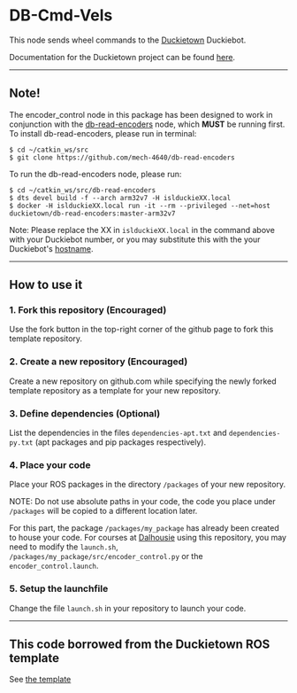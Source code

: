 # DB-Cmd-Vels
This node sends wheel commands to the [Duckietown](https://www.duckietown.org/) Duckiebot.

Documentation for the Duckietown project can be found [here](https://docs.duckietown.org/daffy/).

---
## Note!
The encoder_control node in this package has been designed to work in conjunction with the [db-read-encoders](https://github.com/mech-4640/db-read-encoders) node, which **MUST** be running first.
To install db-read-encoders, please run in terminal:

	$ cd ~/catkin_ws/src
	$ git clone https://github.com/mech-4640/db-read-encoders

To run the db-read-encoders node, please run:

	$ cd ~/catkin_ws/src/db-read-encoders
	$ dts devel build -f --arch arm32v7 -H islduckieXX.local
	$ docker -H islduckieXX.local run -it --rm --privileged --net=host duckietown/db-read-encoders:master-arm32v7


Note: Please replace the XX in `islduckieXX.local` in the command above with your Duckiebot number, or you may substitute this with the your Duckiebot's [hostname](https://docs.duckietown.org/DT19/opmanual_duckiebot/out/setup_duckiebot.html).

---
	
## How to use it

### 1. Fork this repository (Encouraged)

Use the fork button in the top-right corner of the github page to fork this template repository.


### 2. Create a new repository (Encouraged)

Create a new repository on github.com while
specifying the newly forked template repository as
a template for your new repository.


### 3. Define dependencies (Optional)

List the dependencies in the files `dependencies-apt.txt` and
`dependencies-py.txt` (apt packages and pip packages respectively).


### 4. Place your code

Place your ROS packages in the directory `/packages` of
your new repository.

NOTE: Do not use absolute paths in your code,
the code you place under `/packages` will be copied to
a different location later.

For this part, the package `/packages/my_package` has already been created to house your code. For courses at [Dalhousie](https://www.dal.ca/faculty/engineering/mechanical.html) using this repository, you may need to modify the `launch.sh`, `/packages/my_package/src/encoder_control.py` or the `encoder_control.launch`.


### 5. Setup the launchfile

Change the file `launch.sh` in your repository to
launch your code.

---
## This code borrowed from the Duckietown ROS template
See [the template](https://github.com/duckietown/template-ros)
